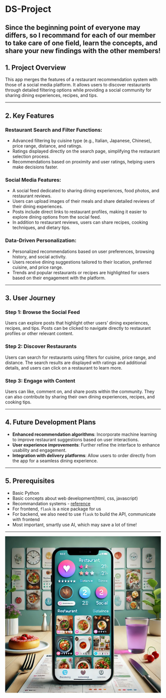 # DS-Project

## Since the beginning point of everyone may differs, so I recommand for each of our member to take care of one field, learn the concepts, and share your new findings with the other members! 

## 1. Project Overview

This app merges the features of a restaurant recommendation system with those of a social media platform. It allows users to discover restaurants through detailed filtering options while providing a social community for sharing dining experiences, recipes, and tips.



---

## 2. Key Features

### Restaurant Search and Filter Functions:
- Advanced filtering by cuisine type (e.g., Italian, Japanese, Chinese), price range, distance, and ratings.
- Ratings displayed directly on the search page, simplifying the restaurant selection process.
- Recommendations based on proximity and user ratings, helping users make decisions faster.

### Social Media Features:
- A social feed dedicated to sharing dining experiences, food photos, and restaurant reviews.
- Users can upload images of their meals and share detailed reviews of their dining experiences.
- Posts include direct links to restaurant profiles, making it easier to explore dining options from the social feed.
- In addition to restaurant reviews, users can share recipes, cooking techniques, and dietary tips.

### Data-Driven Personalization:
- Personalized recommendations based on user preferences, browsing history, and social activity.
- Users receive dining suggestions tailored to their location, preferred cuisine, and price range.
- Trends and popular restaurants or recipes are highlighted for users based on their engagement with the platform.

---

## 3. User Journey

### Step 1: Browse the Social Feed
Users can explore posts that highlight other users’ dining experiences, recipes, and tips. Posts can be clicked to navigate directly to restaurant profiles or other relevant content.

### Step 2: Discover Restaurants
Users can search for restaurants using filters for cuisine, price range, and distance. The search results are displayed with ratings and additional details, and users can click on a restaurant to learn more.

### Step 3: Engage with Content
Users can like, comment on, and share posts within the community. They can also contribute by sharing their own dining experiences, recipes, and cooking tips.

---

## 4. Future Development Plans
- **Enhanced recommendation algorithms**: Incorporate machine learning to improve restaurant suggestions based on user interactions.
- **User experience improvements**: Further refine the interface to enhance usability and engagement.
- **Integration with delivery platforms**: Allow users to order directly from the app for a seamless dining experience.

---

## 5. Prerequisites
- Basic Python 
- Basic concepts about web development(html, css, javascript)
- Recommandation systems - [reference](https://github.com/grahamjenson/list_of_recommender_systems)
- For frontend, `flask` is a nice package for us
- For backend, we also need to use `flask` to build the API, communicate with frontend
- Most important, smartly use AI, which may save a lot of time!

---

![App Interface Design](readme.jpg)

